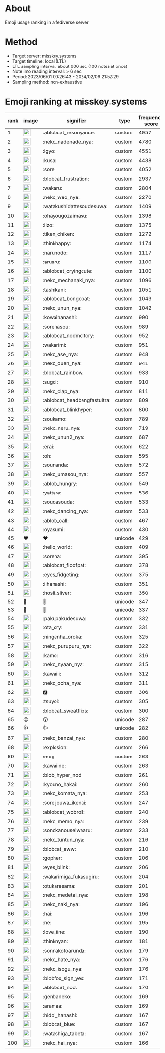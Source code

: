 # About
Emoji usage ranking in a fediverse server

# Method
- Target server: misskey.systems
- Target timeline: local (LTL)
- LTL sampling interval: about 606 sec (100 notes at once)
- Note info reading interval: > 6 sec
- Period: 2023/06/01 00:26:43 - 2024/02/09 21:52:29 
- Sampling method: non-exhaustive

# Emoji ranking at misskey.systems

|rank|image|signifier|type|frequency score|
|----|----|----|----|----|
|1|<img height="24" src="https://misskey.systems/emoji/ablobcat_resonyance.webp">|:ablobcat_resonyance:|custom|4957|
|2|<img height="24" src="https://misskey.systems/emoji/neko_nadenade_nya.webp">|:neko_nadenade_nya:|custom|4780|
|3|<img height="24" src="https://misskey.systems/emoji/igyo.webp">|:igyo:|custom|4551|
|4|<img height="24" src="https://misskey.systems/emoji/kusa.webp">|:kusa:|custom|4438|
|5|<img height="24" src="https://misskey.systems/emoji/sore.webp">|:sore:|custom|4052|
|6|<img height="24" src="https://misskey.systems/emoji/blobcat_frustration.webp">|:blobcat_frustration:|custom|2937|
|7|<img height="24" src="https://misskey.systems/emoji/wakaru.webp">|:wakaru:|custom|2804|
|8|<img height="24" src="https://misskey.systems/emoji/neko_wao_nya.webp">|:neko_wao_nya:|custom|2270|
|9|<img height="24" src="https://misskey.systems/emoji/watakushidattesoudesuwa.webp">|:watakushidattesoudesuwa:|custom|1409|
|10|<img height="24" src="https://misskey.systems/emoji/ohayougozaimasu.webp">|:ohayougozaimasu:|custom|1398|
|11|<img height="24" src="https://misskey.systems/emoji/iizo.webp">|:iizo:|custom|1375|
|12|<img height="24" src="https://misskey.systems/emoji/tiken_chiken.webp">|:tiken_chiken:|custom|1272|
|13|<img height="24" src="https://misskey.systems/emoji/thinkhappy.webp">|:thinkhappy:|custom|1174|
|14|<img height="24" src="https://misskey.systems/emoji/naruhodo.webp">|:naruhodo:|custom|1117|
|15|<img height="24" src="https://misskey.systems/emoji/aruaru.webp">|:aruaru:|custom|1100|
|16|<img height="24" src="https://misskey.systems/emoji/ablobcat_cryingcute.webp">|:ablobcat_cryingcute:|custom|1100|
|17|<img height="24" src="https://misskey.systems/emoji/neko_mechanaki_nya.webp">|:neko_mechanaki_nya:|custom|1096|
|18|<img height="24" src="https://misskey.systems/emoji/tashikani.webp">|:tashikani:|custom|1051|
|19|<img height="24" src="https://misskey.systems/emoji/ablobcat_bongopat.webp">|:ablobcat_bongopat:|custom|1043|
|20|<img height="24" src="https://misskey.systems/emoji/neko_unun_nya.webp">|:neko_unun_nya:|custom|1042|
|21|<img height="24" src="https://misskey.systems/emoji/kowaihanashi.webp">|:kowaihanashi:|custom|990|
|22|<img height="24" src="https://misskey.systems/emoji/sorehasou.webp">|:sorehasou:|custom|989|
|23|<img height="24" src="https://misskey.systems/emoji/ablobcat_nodmeltcry.webp">|:ablobcat_nodmeltcry:|custom|952|
|24|<img height="24" src="https://misskey.systems/emoji/wakarimi.webp">|:wakarimi:|custom|951|
|25|<img height="24" src="https://misskey.systems/emoji/neko_ase_nya.webp">|:neko_ase_nya:|custom|948|
|26|<img height="24" src="https://misskey.systems/emoji/neko_ouen_nya.webp">|:neko_ouen_nya:|custom|941|
|27|<img height="24" src="https://misskey.systems/emoji/blobcat_rainbow.webp">|:blobcat_rainbow:|custom|933|
|28|<img height="24" src="https://misskey.systems/emoji/sugoi.webp">|:sugoi:|custom|910|
|29|<img height="24" src="https://misskey.systems/emoji/neko_clap_nya.webp">|:neko_clap_nya:|custom|811|
|30|<img height="24" src="https://misskey.systems/emoji/ablobcat_headbangfastultra.webp">|:ablobcat_headbangfastultra:|custom|809|
|31|<img height="24" src="https://misskey.systems/emoji/ablobcat_blinkhyper.webp">|:ablobcat_blinkhyper:|custom|800|
|32|<img height="24" src="https://misskey.systems/emoji/soukamo.webp">|:soukamo:|custom|789|
|33|<img height="24" src="https://misskey.systems/emoji/neko_neru_nya.webp">|:neko_neru_nya:|custom|719|
|34|<img height="24" src="https://misskey.systems/emoji/neko_unun2_nya.webp">|:neko_unun2_nya:|custom|687|
|35|<img height="24" src="https://misskey.systems/emoji/erai.webp">|:erai:|custom|622|
|36|<img height="24" src="https://misskey.systems/emoji/oh.webp">|:oh:|custom|595|
|37|<img height="24" src="https://misskey.systems/emoji/sounanda.webp">|:sounanda:|custom|572|
|38|<img height="24" src="https://misskey.systems/emoji/neko_umasou_nya.webp">|:neko_umasou_nya:|custom|557|
|39|<img height="24" src="https://misskey.systems/emoji/ablob_hungry.webp">|:ablob_hungry:|custom|549|
|40|<img height="24" src="https://misskey.systems/emoji/yattare.webp">|:yattare:|custom|536|
|41|<img height="24" src="https://misskey.systems/emoji/soudasouda.webp">|:soudasouda:|custom|533|
|42|<img height="24" src="https://misskey.systems/emoji/neko_dancing_nya.webp">|:neko_dancing_nya:|custom|533|
|43|<img height="24" src="https://misskey.systems/emoji/ablob_call.webp">|:ablob_call:|custom|467|
|44|<img height="24" src="https://misskey.systems/emoji/oyasumi.webp">|:oyasumi:|custom|430|
|45|❤|❤|unicode|429|
|46|<img height="24" src="https://misskey.systems/emoji/hello_world.webp">|:hello_world:|custom|409|
|47|<img height="24" src="https://misskey.systems/emoji/sorena.webp">|:sorena:|custom|395|
|48|<img height="24" src="https://misskey.systems/emoji/ablobcat_floofpat.webp">|:ablobcat_floofpat:|custom|378|
|49|<img height="24" src="https://misskey.systems/emoji/eyes_fidgeting.webp">|:eyes_fidgeting:|custom|375|
|50|<img height="24" src="https://misskey.systems/emoji/iihanashi.webp">|:iihanashi:|custom|351|
|51|<img height="24" src="https://misskey.systems/emoji/hosii_silver.webp">|:hosii_silver:|custom|350|
|52|🍗|🍗|unicode|347|
|53|🎉|🎉|unicode|337|
|54|<img height="24" src="https://misskey.systems/emoji/pakupakudesuwa.webp">|:pakupakudesuwa:|custom|332|
|55|<img height="24" src="https://misskey.systems/emoji/ota_cry.webp">|:ota_cry:|custom|331|
|56|<img height="24" src="https://misskey.systems/emoji/ningenha_oroka.webp">|:ningenha_oroka:|custom|325|
|57|<img height="24" src="https://misskey.systems/emoji/neko_purupuru_nya.webp">|:neko_purupuru_nya:|custom|322|
|58|<img height="24" src="https://misskey.systems/emoji/kamo.webp">|:kamo:|custom|316|
|59|<img height="24" src="https://misskey.systems/emoji/neko_nyaan_nya.webp">|:neko_nyaan_nya:|custom|315|
|60|<img height="24" src="https://misskey.systems/emoji/kawaiii.webp">|:kawaiii:|custom|312|
|61|<img height="24" src="https://misskey.systems/emoji/neko_ocha_nya.webp">|:neko_ocha_nya:|custom|311|
|62|<img height="24" src="https://misskey.systems/emoji/a.webp">|:a:|custom|306|
|63|<img height="24" src="https://misskey.systems/emoji/tsuyoi.webp">|:tsuyoi:|custom|305|
|64|<img height="24" src="https://misskey.systems/emoji/blobcat_sweatflips.webp">|:blobcat_sweatflips:|custom|300|
|65|😮|😮|unicode|287|
|66|👍|👍|unicode|282|
|67|<img height="24" src="https://misskey.systems/emoji/neko_banzai_nya.webp">|:neko_banzai_nya:|custom|280|
|68|<img height="24" src="https://misskey.systems/emoji/explosion.webp">|:explosion:|custom|266|
|69|<img height="24" src="https://misskey.systems/emoji/mog.webp">|:mog:|custom|263|
|70|<img height="24" src="https://misskey.systems/emoji/kawaiine.webp">|:kawaiine:|custom|263|
|71|<img height="24" src="https://misskey.systems/emoji/blob_hyper_nod.webp">|:blob_hyper_nod:|custom|261|
|72|<img height="24" src="https://misskey.systems/emoji/kyouno_hakai.webp">|:kyouno_hakai:|custom|260|
|73|<img height="24" src="https://misskey.systems/emoji/neko_komata_nya.webp">|:neko_komata_nya:|custom|253|
|74|<img height="24" src="https://misskey.systems/emoji/soreijouwa_ikenai.webp">|:soreijouwa_ikenai:|custom|247|
|75|<img height="24" src="https://misskey.systems/emoji/ablobcat_wobroll.webp">|:ablobcat_wobroll:|custom|240|
|76|<img height="24" src="https://misskey.systems/emoji/neko_memo_nya.webp">|:neko_memo_nya:|custom|239|
|77|<img height="24" src="https://misskey.systems/emoji/sonokanouseiwaaru.webp">|:sonokanouseiwaaru:|custom|233|
|78|<img height="24" src="https://misskey.systems/emoji/neko_tuntun_nya.webp">|:neko_tuntun_nya:|custom|216|
|79|<img height="24" src="https://misskey.systems/emoji/blobcat_aww.webp">|:blobcat_aww:|custom|210|
|80|<img height="24" src="https://misskey.systems/emoji/gopher.webp">|:gopher:|custom|206|
|81|<img height="24" src="https://misskey.systems/emoji/eyes_blink.webp">|:eyes_blink:|custom|206|
|82|<img height="24" src="https://misskey.systems/emoji/wakarimiga_fukasugiru.webp">|:wakarimiga_fukasugiru:|custom|204|
|83|<img height="24" src="https://misskey.systems/emoji/otukaresama.webp">|:otukaresama:|custom|201|
|84|<img height="24" src="https://misskey.systems/emoji/neko_medetai_nya.webp">|:neko_medetai_nya:|custom|198|
|85|<img height="24" src="https://misskey.systems/emoji/neko_naki_nya.webp">|:neko_naki_nya:|custom|196|
|86|<img height="24" src="https://misskey.systems/emoji/hai.webp">|:hai:|custom|196|
|87|<img height="24" src="https://misskey.systems/emoji/ne.webp">|:ne:|custom|195|
|88|<img height="24" src="https://misskey.systems/emoji/love_iine.webp">|:love_iine:|custom|190|
|89|<img height="24" src="https://misskey.systems/emoji/thinknyan.webp">|:thinknyan:|custom|181|
|90|<img height="24" src="https://misskey.systems/emoji/sonnakotoarunda.webp">|:sonnakotoarunda:|custom|179|
|91|<img height="24" src="https://misskey.systems/emoji/neko_hate_nya.webp">|:neko_hate_nya:|custom|176|
|92|<img height="24" src="https://misskey.systems/emoji/neko_isogu_nya.webp">|:neko_isogu_nya:|custom|176|
|93|<img height="24" src="https://misskey.systems/emoji/blobfox_sign_yes.webp">|:blobfox_sign_yes:|custom|171|
|94|<img height="24" src="https://misskey.systems/emoji/ablobcat_nod.webp">|:ablobcat_nod:|custom|170|
|95|<img height="24" src="https://misskey.systems/emoji/genbaneko.webp">|:genbaneko:|custom|169|
|96|<img height="24" src="https://misskey.systems/emoji/aramaa.webp">|:aramaa:|custom|169|
|97|<img height="24" src="https://misskey.systems/emoji/hidoi_hanashi.webp">|:hidoi_hanashi:|custom|167|
|98|<img height="24" src="https://misskey.systems/emoji/blobcat_blue.webp">|:blobcat_blue:|custom|167|
|99|<img height="24" src="https://misskey.systems/emoji/watashiga_tabeta.webp">|:watashiga_tabeta:|custom|167|
|100|<img height="24" src="https://misskey.systems/emoji/neko_hai_nya.webp">|:neko_hai_nya:|custom|166|
